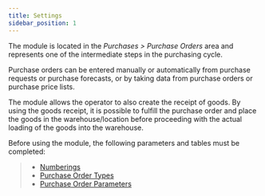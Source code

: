 ```yaml
---
title: Settings
sidebar_position: 1
---
```


The module is located in the *Purchases > Purchase Orders* area and represents one of the intermediate steps in the purchasing cycle.

Purchase orders can be entered manually or automatically from purchase requests or purchase forecasts, or by taking data from purchase orders or purchase price lists.

The module allows the operator to also create the receipt of goods. By using the goods receipt, it is possible to fulfill the purchase order and place the goods in the warehouse/location before proceeding with the actual loading of the goods into the warehouse.

Before using the module, the following parameters and tables must be completed:
> - [Numberings](/docs/configurations/tables/fluentis-numerations)
> - [Purchase Order Types](/docs/configurations/tables/purchase/purchase-orders-type)
> - [Purchase Order Parameters](/docs/configurations/parameters/purchase/purchase-orders-parameters)